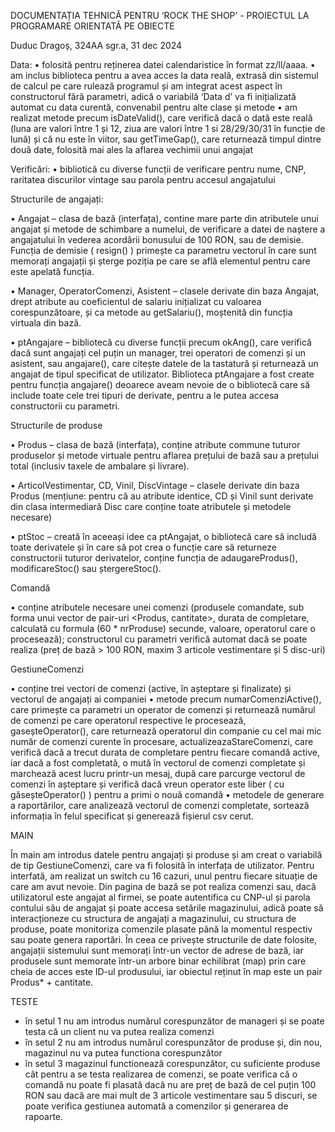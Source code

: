 DOCUMENTAȚIA TEHNICĂ PENTRU ‘ROCK THE SHOP’ - PROIECTUL LA PROGRAMARE ORIENTATĂ PE OBIECTE

Duduc Dragoș, 324AA sgr.a, 31 dec 2024


Data:
•	folosită pentru reținerea datei calendaristice în format zz/ll/aaaa.
•	am inclus biblioteca <chrono> pentru a avea acces la data reală, extrasă din sistemul de calcul pe care rulează programul și am integrat acest aspect în constructorul fără parametri, adică o variabilă ‘Data d’ va fi inițializată automat cu data curentă, convenabil pentru alte clase și metode
•	am realizat metode precum isDateValid(), care verifică dacă o dată este reală (luna are valori între 1 și 12, ziua are valori între 1 si 28/29/30/31 în funcție de lună) și că nu este în viitor, sau getTimeGap(), care returnează timpul dintre două date, folosită mai ales la aflarea vechimii unui angajat

Verificări:
•	bibliotică cu diverse funcții de verificare pentru nume, CNP, raritatea discurilor vintage sau parola pentru accesul angajatului

Structurile de angajați:

•	Angajat – clasa de bază (interfața), contine mare parte din atributele unui angajat și metode de schimbare a numelui, de verificare a datei de naștere a angajatului în vederea acordării bonusului de 100 RON, sau de demisie. Funcția de demisie    ( resign() ) primește ca parametru vectorul în care sunt memorați angajații și șterge poziția pe care se află elementul pentru care este apelată funcția.

•	Manager, OperatorComenzi, Asistent – clasele derivate din baza Angajat, drept atribute au coeficientul de salariu inițializat cu valoarea corespunzătoare, și ca metode au getSalariu(), moștenită din funcția virtuala din bază.

•	ptAngajare – bibliotecă cu diverse funcții precum okAng(), care verifică dacă sunt angajați cel puțin un manager, trei operatori de comenzi și un asistent, sau angajare(), care citește datele de la tastatură și returnează un angajat de tipul specificat de utilizator. Biblioteca ptAngajare a fost create pentru funcția angajare() deoarece aveam nevoie de o bibliotecă care să include toate cele trei tipuri de derivate, pentru a le putea accesa constructorii cu parametri.

Structurile de produse

•	Produs – clasa de bază (interfața), conține atribute commune tuturor produselor și metode virtuale pentru aflarea prețului de bază sau a prețului total (inclusiv taxele de ambalare și livrare).

•	ArticolVestimentar, CD, Vinil, DiscVintage – clasele derivate din baza Produs (mențiune: pentru că au atribute identice, CD și Vinil sunt derivate din clasa intermediară Disc care conține toate atributele și metodele necesare)

•	ptStoc – creată în aceeași idee ca ptAngajat, o bibliotecă care să includă toate derivatele și în care să pot crea o funcție care să returneze constructorii tuturor derivatelor, conține funcția de adaugareProdus(), modificareStoc() sau ștergereStoc().

Comandă

•	conține atributele necesare unei comenzi (produsele comandate, sub forma unui vector de pair-uri <Produs, cantitate>, durata de completare, calculată cu formula (60 * nrProduse) secunde, valoare, operatorul care o procesează); constructorul cu parametri verifică automat dacă se poate realiza (preț de bază > 100 RON, maxim 3 articole vestimentare și 5 disc-uri)

GestiuneComenzi

•	conține trei vectori de comenzi (active, în așteptare și finalizate) și vectorul de angajați ai companiei
•	metode precum numarComenziActive(), care primește ca parametri un operator de comenzi și returnează numărul de comenzi pe care operatorul respective le procesează, gaseșteOperator(), care returnează operatorul din companie cu cel mai mic număr de comenzi curente în procesare, actualizeazaStareComenzi, care verifică dacă a trecut durata de completare pentru fiecare comandă active, iar dacă a fost completată, o mută în vectorul de comenzi completate și marchează acest lucru printr-un mesaj, după care parcurge vectorul de comenzi în așteptare și verifică dacă vreun operator este liber ( cu găseșteOperator() ) pentru a primi o nouă comandă
•	metodele de generare a raportărilor, care analizează vectorul de comenzi completate, sortează informația în felul specificat și generează fișierul csv cerut.

MAIN

În main am introdus datele pentru angajați și produse și am creat o variabilă de tip GestiuneComenzi, care va fi folosită în interfața de utilizator.
Pentru interfată, am realizat un switch cu 16 cazuri, unul pentru fiecare situație de care am avut nevoie. Din pagina de bază se pot realiza comenzi sau, dacă utilizatorul este angajat al firmei, se poate autentifica cu CNP-ul și parola contului său de angajat și poate accesa setările magazinului, adică poate să interacționeze cu structura de angajați a magazinului, cu structura de produse, poate monitoriza comenzile plasate până la momentul respectiv sau poate genera raportări. În ceea ce privește structurile de date folosite, angajații sistemului sunt memorați într-un vector de adrese de bază, iar produsele sunt memorate într-un arbore binar echilibrat (map) prin care cheia de acces este ID-ul produsului, iar obiectul reținut în map este un pair Produs* + cantitate.

TESTE 

-	în setul 1 nu am introdus numărul corespunzător de manageri și se poate testa că un client nu va putea realiza comenzi
-	în setul 2 nu am introdus numărul corespunzător de produse și, din nou, magazinul nu va putea functiona corespunzător
-	în setul 3 magazinul functionează corespunzător, cu suficiente produse cât pentru a se testa realizarea de comenzi, se poate verifica că o comandă nu poate fi plasată dacă nu are preț de bază de cel puțin 100 RON sau dacă are mai mult de 3 articole vestimentare sau 5 discuri, se poate verifica gestiunea automată a comenzilor și generarea de rapoarte.
